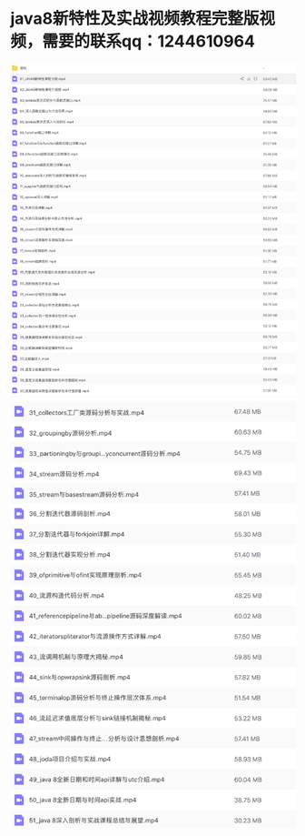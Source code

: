 # java8新特性及实战视频教程完整版视频，需要的联系qq：1244610964
![image](https://github.com/1244610964/netty/blob/master/11111DX-20181010%402x.png)
![image](https://github.com/1244610964/netty/blob/master/2222.png)
